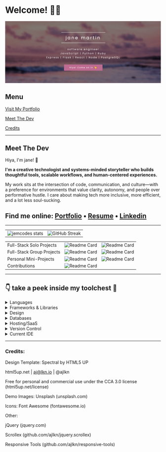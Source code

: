 # Welcome! 👩‍💻
![Opening Screen](images/jemcodes.gif)

## Menu

[Visit My Portfolio](http://www.jemcodes.com/) 

[Meet The Dev](#Meet-The-Dev)

[Credits](#Credits)

---

## Meet The Dev

Hiya, I'm jane! 👋

**I'm a creative technologist and systems-minded storyteller who builds thoughtful tools, scalable workflows, and human-centered experiences.**

My work sits at the intersection of code, communication, and culture—with a preference for environments that value clarity, autonomy, and people over performative hustle. I care about making tech more inclusive, more efficient, and a lot less soul-sucking.

## <div align="left"> Find me online: [Portfolio](http://www.jemcodes.com/) • [Resume](http://resume.jemcodes.com/) •  [Linkedin](https://www.linkedin.com/in/jemcodes/)

---

<div align="center">

|  |  |
| --- | --- |
|![jemcodes stats](https://github-readme-stats.vercel.app/api?username=jemcodes&count_private=true&show_icons=true&title_color=08e8de&icon_color=D34BD3&text_color=FFFFFF&border_color=191919&bg_color=141414) | ![GitHub Streak](https://github-readme-streak-stats.herokuapp.com?user=jemcodes&theme=black-ice&hide_border=true&fire=D34BD3&ring=942494)

<div align="center">

|  |  |  |
| --- | --- | --- |
| Full-Stack Solo Projects | ![Readme Card](https://github-readme-stats.vercel.app/api/pin/?username=jemcodes&repo=ginAndTonnies&title_color=08e8de&icon_color=D34BD3&text_color=FFFFFF&border_color=141414&bg_color=141414) | ![Readme Card](https://github-readme-stats.vercel.app/api/pin/?username=jemcodes&repo=readersAdvisory&title_color=08e8de&icon_color=D34BD3&text_color=FFFFFF&border_color=141414&bg_color=141414)
| Full-Stack Group Projects | ![Readme Card](https://github-readme-stats.vercel.app/api/pin/?username=jemcodes&repo=hobbetsy&title_color=08e8de&icon_color=D34BD3&text_color=FFFFFF&border_color=141414&bg_color=141414) | ![Readme Card](https://github-readme-stats.vercel.app/api/pin/?username=jemcodes&repo=travelScape&title_color=08e8de&icon_color=D34BD3&text_color=FFFFFF&border_color=141414&bg_color=141414) |
| Personal Mini-Projects | ![Readme Card](https://github-readme-stats.vercel.app/api/pin/?username=jemcodes&repo=dotfiles&title_color=08e8de&icon_color=D34BD3&text_color=FFFFFF&border_color=141414&bg_color=141414) | ![Readme Card](https://github-readme-stats.vercel.app/api/pin/?username=jemcodes&repo=alter_ego_api&title_color=08e8de&icon_color=D34BD3&text_color=FFFFFF&border_color=141414&bg_color=141414) |
| Contributions | ![Readme Card](https://github-readme-stats.vercel.app/api/pin/?username=jemcodes&repo=casa&title_color=08e8de&icon_color=D34BD3&text_color=FFFFFF&border_color=141414&bg_color=141414) |

---

## <div align="left"> 👇 take a peek inside my toolchest 🧰 

<div align="left">
<details><summary> Languages </summary>
<div align="center"> 
<img alt="NodeJS" src="https://img.shields.io/badge/node.js-%2343853D.svg?style=for-the-badge&logo=node-dot-js&logoColor=white"/>
<img alt="JavaScript" src="https://img.shields.io/badge/javascript-%23323330.svg?style=for-the-badge&logo=javascript&logoColor=%23F7DF1E"/>
<img alt="HTML5" src="https://img.shields.io/badge/html5-%23E34F26.svg?style=for-the-badge&logo=html5&logoColor=white"/>
<img alt="CSS3" src="https://img.shields.io/badge/css3-%231572B6.svg?style=for-the-badge&logo=css3&logoColor=white"/>
<img alt="Python" src="https://img.shields.io/badge/python-%2314354C.svg?style=for-the-badge&logo=python&logoColor=white"/>
<img alt="Ruby" src="https://img.shields.io/badge/ruby-%23CC342D.svg?style=for-the-badge&logo=ruby&logoColor=white"/>
</details>

<details><summary> Frameworks & Libraries </summary>
<div align="center"> 
<img alt="Express.js" src="https://img.shields.io/badge/express.js-%23404d59.svg?style=for-the-badge&logo=express&logoColor=%2361DAFB"/>
<img alt="React" src="https://img.shields.io/badge/react-%2320232a.svg?style=for-the-badge&logo=react&logoColor=%2361DAFB"/>
<img alt="Redux" src="https://img.shields.io/badge/redux-%23593d88.svg?style=for-the-badge&logo=redux&logoColor=white"/>
<img alt="Rails" src="https://img.shields.io/badge/rails-%23CC0000.svg?style=for-the-badge&logo=ruby-on-rails&logoColor=white"/>
<img alt="Flask" src="https://img.shields.io/badge/flask-%23000.svg?style=for-the-badge&logo=flask&logoColor=white"/>
</details>

<details><summary> Design </summary>
<div align="center"> 
<img alt="Adobe XD" src="https://img.shields.io/badge/adobexd-%23FF26BE.svg?style=for-the-badge&logo=adobexd&logoColor=white"/>
<img alt="Adobe Photoshop" src="https://img.shields.io/badge/adobephotoshop-%2331A8FF.svg?style=for-the-badge&logo=adobephotoshop&logoColor=white"/>
<img alt="Figma" src="https://img.shields.io/badge/figma-%23F24E1E.svg?style=for-the-badge&logo=figma&logoColor=white"/>
<img alt="Canva" src="https://img.shields.io/badge/Canva-%2300C4CC.svg?style=for-the-badge&logo=Canva&logoColor=white"/>
</details>

<details><summary> Databases </summary>
<div align="center"> 
<img alt="MySQL" src="https://img.shields.io/badge/mysql-%2300f.svg?style=for-the-badge&logo=mysql&logoColor=white"/>
<img alt="Postgres" src ="https://img.shields.io/badge/postgres-%23316192.svg?style=for-the-badge&logo=postgresql&logoColor=white"/>
<img alt="SQLite" src ="https://img.shields.io/badge/sqlite-%2307405e.svg?style=for-the-badge&logo=sqlite&logoColor=white"/>
</details>

<details><summary> Hosting/SaaS </summary>
<div align="center"> 
<img alt="Heroku" src="https://img.shields.io/badge/heroku-%23430098.svg?style=for-the-badge&logo=heroku&logoColor=white"/>
</details>

<details><summary> Version Control </summary>
<div align="center"> 
<img alt="GitHub" src="https://img.shields.io/badge/github-%23121011.svg?style=for-the-badge&logo=github&logoColor=white"/>
</details>

<details><summary> Current IDE </summary>
<div align="center"> 
<img alt="Visual Studio Code" src="https://img.shields.io/badge/VisualStudioCode-0078d7.svg?style=for-the-badge&logo=visual-studio-code&logoColor=white"/>
</details>

---
<div align="left"> 

### Credits:
Design Template: Spectral by HTML5 UP

html5up.net | aj@lkn.io | @ajlkn

Free for personal and commercial use under the CCA 3.0 license (html5up.net/license)

Demo Images: Unsplash (unsplash.com)

Icons: Font Awesome (fontawesome.io)

Other:

jQuery (jquery.com)

Scrollex (github.com/ajlkn/jquery.scrollex)

Responsive Tools (github.com/ajlkn/responsive-tools)